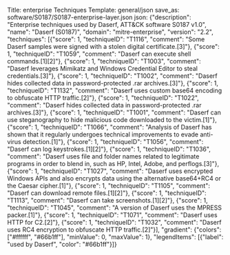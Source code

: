 Title: enterprise Techniques
Template: general/json
save_as: software/S0187/S0187-enterprise-layer.json
json: {"description": "Enterprise techniques used by Daserf, ATT&CK software S0187 v1.0", "name": "Daserf (S0187)", "domain": "mitre-enterprise", "version": "2.2", "techniques": [{"score": 1, "techniqueID": "T1116", "comment": "Some Daserf samples were signed with a stolen digital certificate.[3]"}, {"score": 1, "techniqueID": "T1059", "comment": "Daserf can execute shell commands.[1][2]"}, {"score": 1, "techniqueID": "T1003", "comment": "Daserf leverages Mimikatz and Windows Credential Editor to steal credentials.[3]"}, {"score": 1, "techniqueID": "T1002", "comment": "Daserf hides collected data in password-protected .rar archives.[3]"}, {"score": 1, "techniqueID": "T1132", "comment": "Daserf uses custom base64 encoding to obfuscate HTTP traffic.[2]"}, {"score": 1, "techniqueID": "T1022", "comment": "Daserf hides collected data in password-protected .rar archives.[3]"}, {"score": 1, "techniqueID": "T1001", "comment": "Daserf can use steganography to hide malicious code downloaded to the victim.[1]"}, {"score": 1, "techniqueID": "T1066", "comment": "Analysis of Daserf has shown that it regularly undergoes technical improvements to evade anti-virus detection.[1]"}, {"score": 1, "techniqueID": "T1056", "comment": "Daserf can log keystrokes.[1][2]"}, {"score": 1, "techniqueID": "T1036", "comment": "Daserf uses file and folder names related to legitimate programs in order to blend in, such as HP, Intel, Adobe, and perflogs.[3]"}, {"score": 1, "techniqueID": "T1027", "comment": "Daserf uses encrypted Windows APIs and also encrypts data using the alternative base64+RC4 or the Caesar cipher.[1]"}, {"score": 1, "techniqueID": "T1105", "comment": "Daserf can download remote files.[1][2]"}, {"score": 1, "techniqueID": "T1113", "comment": "Daserf can take screenshots.[1][2]"}, {"score": 1, "techniqueID": "T1045", "comment": "A version of Daserf uses the MPRESS packer.[1]"}, {"score": 1, "techniqueID": "T1071", "comment": "Daserf uses HTTP for C2.[2]"}, {"score": 1, "techniqueID": "T1032", "comment": "Daserf uses RC4 encryption to obfuscate HTTP traffic.[2]"}], "gradient": {"colors": ["#ffffff", "#66b1ff"], "minValue": 0, "maxValue": 1}, "legendItems": [{"label": "used by Daserf", "color": "#66b1ff"}]}